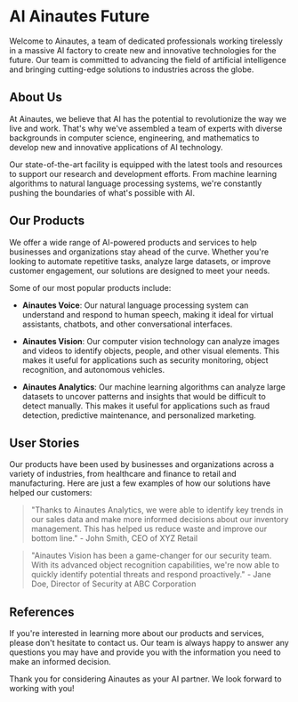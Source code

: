<!--font:IBM Plex Sans-->

# AI Ainautes Future

Welcome to Ainautes, a team of dedicated professionals working tirelessly in a massive AI factory to create new and innovative technologies for the future. Our team is committed to advancing the field of artificial intelligence and bringing cutting-edge solutions to industries across the globe.

## About Us

At Ainautes, we believe that AI has the potential to revolutionize the way we live and work. That's why we've assembled a team of experts with diverse backgrounds in computer science, engineering, and mathematics to develop new and innovative applications of AI technology.

Our state-of-the-art facility is equipped with the latest tools and resources to support our research and development efforts. From machine learning algorithms to natural language processing systems, we're constantly pushing the boundaries of what's possible with AI.

## Our Products

We offer a wide range of AI-powered products and services to help businesses and organizations stay ahead of the curve. Whether you're looking to automate repetitive tasks, analyze large datasets, or improve customer engagement, our solutions are designed to meet your needs.

Some of our most popular products include:

- **Ainautes Voice**: Our natural language processing system can understand and respond to human speech, making it ideal for virtual assistants, chatbots, and other conversational interfaces.

- **Ainautes Vision**: Our computer vision technology can analyze images and videos to identify objects, people, and other visual elements. This makes it useful for applications such as security monitoring, object recognition, and autonomous vehicles.

- **Ainautes Analytics**: Our machine learning algorithms can analyze large datasets to uncover patterns and insights that would be difficult to detect manually. This makes it useful for applications such as fraud detection, predictive maintenance, and personalized marketing.

## User Stories

Our products have been used by businesses and organizations across a variety of industries, from healthcare and finance to retail and manufacturing. Here are just a few examples of how our solutions have helped our customers:

> "Thanks to Ainautes Analytics, we were able to identify key trends in our sales data and make more informed decisions about our inventory management. This has helped us reduce waste and improve our bottom line." - John Smith, CEO of XYZ Retail

> "Ainautes Vision has been a game-changer for our security team. With its advanced object recognition capabilities, we're now able to quickly identify potential threats and respond proactively." - Jane Doe, Director of Security at ABC Corporation

## References

If you're interested in learning more about our products and services, please don't hesitate to contact us. Our team is always happy to answer any questions you may have and provide you with the information you need to make an informed decision.

Thank you for considering Ainautes as your AI partner. We look forward to working with you!

<!--

Write me content for website with wallpaper which alt text is:

"A team of Ainautes working tirelessly in a massive AI factory, creating new and innovative technologies for the future."

The name/title of the page should not be 1:1 copy of the alt text but rather a real content of the website which is using this wallpaper.

- Use markdown format 
- Start with heading
- Heading should be short and concise
- The content should look like a real website 
- The website should not be about the wallpaper, wallpaper is just a related background
- Heading should be contain work "wallpaper" or "background"
- Include real sections like references, contact, user stories, etc. use things relevant to the page purpose.
- Feel free to use structure like headings, bullets, numbering, blockquotes, paragraphs, horizontal lines, etc.
- You can use formatting like bold or _italic_
- You can include UTF-8 emojis
- Links should be only #hash anchors (and you can refer to the document itself)
- Do not include images


---


# The Future of AI: Innovations from Ainautes

Welcome to Ainautes, a team of dedicated professionals working tirelessly in a massive AI factory to create new and innovative technologies for the future. Our team is committed to advancing the field of artificial intelligence and bringing cutting-edge solutions to industries across the globe.

## About Us

At Ainautes, we believe that AI has the potential to revolutionize the way we live and work. That's why we've assembled a team of experts with diverse backgrounds in computer science, engineering, and mathematics to develop new and innovative applications of AI technology.

Our state-of-the-art facility is equipped with the latest tools and resources to support our research and development efforts. From machine learning algorithms to natural language processing systems, we're constantly pushing the boundaries of what's possible with AI.

## Our Products

We offer a wide range of AI-powered products and services to help businesses and organizations stay ahead of the curve. Whether you're looking to automate repetitive tasks, analyze large datasets, or improve customer engagement, our solutions are designed to meet your needs.

Some of our most popular products include:

- **Ainautes Voice**: Our natural language processing system can understand and respond to human speech, making it ideal for virtual assistants, chatbots, and other conversational interfaces.

- **Ainautes Vision**: Our computer vision technology can analyze images and videos to identify objects, people, and other visual elements. This makes it useful for applications such as security monitoring, object recognition, and autonomous vehicles.

- **Ainautes Analytics**: Our machine learning algorithms can analyze large datasets to uncover patterns and insights that would be difficult to detect manually. This makes it useful for applications such as fraud detection, predictive maintenance, and personalized marketing.

## User Stories

Our products have been used by businesses and organizations across a variety of industries, from healthcare and finance to retail and manufacturing. Here are just a few examples of how our solutions have helped our customers:

> "Thanks to Ainautes Analytics, we were able to identify key trends in our sales data and make more informed decisions about our inventory management. This has helped us reduce waste and improve our bottom line." - John Smith, CEO of XYZ Retail

> "Ainautes Vision has been a game-changer for our security team. With its advanced object recognition capabilities, we're now able to quickly identify potential threats and respond proactively." - Jane Doe, Director of Security at ABC Corporation

## References

If you're interested in learning more about our products and services, please don't hesitate to contact us. Our team is always happy to answer any questions you may have and provide you with the information you need to make an informed decision.

Thank you for considering Ainautes as your AI partner. We look forward to working with you!

-->
